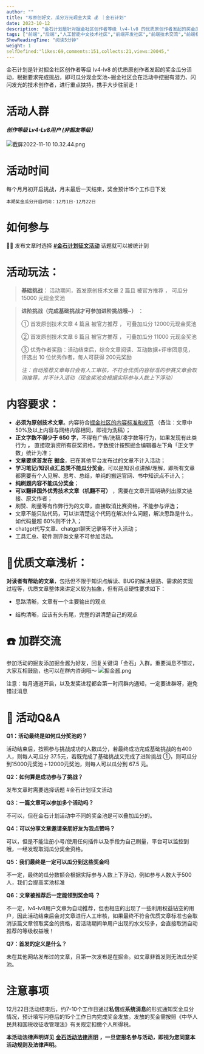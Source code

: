 ```yaml
---
author: ""
title: "写原创好文，瓜分万元现金大奖 💰 ｜金石计划"
date: 2023-10-12
description: "金石计划是针对掘金社区创作者等级 lv4-lv8 的优质原创作者发起的奖金瓜分活动，根据要求完成挑战，即可瓜分现金奖池~掘金社区会在活动中挖掘有潜力、闪闪发光的技术创作者，进行重点扶持，携手大步往前走"
tags: ["前端","后端","人工智能中文技术社区","前端开发社区","前端技术交流","前端框架教程","JavaScript 学习资源","CSS 技巧与最佳实践","HTML5 最新动态","前端工程师职业发展","开源前端项目","前端技术趋势"]
ShowReadingTime: "阅读5分钟"
weight: 1
selfDefined:"likes:69,comments:151,collects:21,views:20045,"
---
```

金石计划是针对掘金社区创作者等级 lv4-lv8 的优质原创作者发起的奖金瓜分活动，根据要求完成挑战，即可瓜分现金奖池~掘金社区会在活动中挖掘有潜力、闪闪发光的技术创作者，进行重点扶持，携手大步往前走！

活动人群
====

#### _**创作等级 Lv4-Lv8用户 (非掘友等级）**_

![截屏2022-11-10 10.32.44.png](/images/jueJin/bed466defa104fe.png)

活动时间
====

每个月月初开启挑战，月末最后一天结束，奖金预计15个工作日下发

`本期奖金瓜分开启时间：12月1日-12月22日`

如何参与
====

💁🏻 发布文章时选择 **[#金石计划征文活动](https://juejin.cn/theme/detail/7218019389664067621?contentType=1 "https://juejin.cn/theme/detail/7218019389664067621?contentType=1")** 话题就可以被统计到

活动玩法：
=====

> **基础挑战**： 活动期间，首发原创技术文章 2 篇且 被官方推荐 ， 可瓜分 15000 元现金奖池

> **进阶挑战（完成基础挑战才可参加进阶挑战哦~）** ：
> 
> ① 首发原创技术文章 4 篇且 被官方推荐 ， 可叠加瓜分 12000元现金奖池
> 
> ② 首发原创技术文章 6 篇且 被官方推荐 ， 可叠加瓜分 11000 元现金奖池
> 
> ③ 优秀作者奖励：活动结束后，综合文章阅读、互动数据+评审团意见，评选出 10 位优秀作者，每人可获得 200元奖励
> 
> _注：自动推荐文章每日会有人工审核，不符合优质内容标准的参赛文章会取消推荐，并不计入活动（现金奖池会根据实际参与人数上下浮动）_

内容要求：
=====

*   **必须为原创技术文章**。内容符合[掘金社区的内容标准和规范](https://juejin.cn/book/6844733795329900551/section/6844733795380232199 "https://juejin.cn/book/6844733795329900551/section/6844733795380232199") （备注：文章中50%及以上内容与网络内容相同，即视为洗稿）；
*   **正文字数不得少于 650 字**，不得有广告/洗稿/凑字数等行为，如果发现有此类行为 **，** 直接取消资所有获奖资格，字数统计按照掘金编辑器左下角「正文字数」统计为准；
*   **文章要求首发在** **掘金**，已在其他平台发布过的文章不计入活动；
*   **学习笔记/知识点汇总类不能瓜分奖金**，可以是知识点讲解/理解，即所有文章都需要有个人见解、思考、总结，单纯的搬运官网、书中知识点不计入；
*   **纯刷题内容不能瓜分奖金**；
*   **可以翻译国外优秀技术文章（机翻不可）** ，需要在文章开篇明确列出原文链接、原文作者；
*   刷赞、刷量等有作弊行为的文章，直接取消比赛资格，不能参与评选；
*   文章不能只贴代码，可以讲清楚这个代码在解决什么问题，解决思路是什么，如代码量超 60%则不计入；
*   chatgpt代写文章、chatgpt聊天记录等不计入活动；
*   工具汇总、软件测评类文章不可参加活动。

🎈优质文章浅析：
=========

**对读者有帮助的文章**，包括但不限于知识点解读、BUG的解决思路、需求的实现过程等，优质文章整体来讲定义较为抽象，但有两点硬性要求如下：

*   思路清晰，文章有一个主要输出的观点

*   结构清晰，应该有头有尾，完整的讲清楚自己的观点

☎️ 加群交流
=======

参加活动的掘友添加掘金酱为好友，回复关键词「金石」入群。重要消息不错过，大家互相鼓励，也可以在群内咨询哦～ ![掘金酱.png](/images/jueJin/c4a7c1f0a91143d.png)

注意：每月通道开启，以及发奖进程都会第一时间群内通知，一定要进群呀，避免错过消息

👀 活动Q&A
========

**Q1：活动最终是如何瓜分奖池的？**

活动结束后，按照参与挑战成功的人数瓜分，若最终成功完成基础挑战的有400人，则每人可瓜分 37.5元，若既完成了基础挑战又完成了进阶挑战 ①，则可瓜分到15000元奖池＋12000元奖池，则每人可以瓜分到 67.5 元。

**Q2：如何算是成功参与了挑战？**

发布文章时需要选择话题 #金石计划征文活动

**Q3：一篇文章可以参加多个活动吗？**

不可以，但在金石计划活动中不同的奖金池是可以叠加瓜分的。

**Q4：可以分享文章邀请亲朋好友为我点赞吗？**

可以，但是不能注册小号/使用任何插件以及手段为自己刷量，平台可以监控到哦，一经发现取消瓜分奖金资格。

**Q5：我们最终是一定可以瓜分到这些奖金吗**

不一定，最终的瓜分数额会根据实际参与人数上下浮动，例如参与人数大于500人，我们会提高奖池标准

**Q6：文章被推荐后一定能领到奖金吗 ？**

不一定，lv4-lv8用户文章为自动推荐，但也相应的出现了一些利用权益钻空的用户，因此活动结束后会对文章进行人工审核，如果最终不符合优质文章标准也会取消该篇文章领取奖金的资格，若活动期间单用户出现的水文较多，会直接取消自动推荐的等级权益哦！

**Q7：首发的定义是什么？**

未在其他网站发布过的文章，且第一次发布是在掘金。如文章非首发则无法瓜分奖池。

注意事项
====

12月22日活动结束后，约7-10个工作日通过**私信**或**系统消息**的形式通知奖金瓜分情况，预计填写问卷后的15个工作日内完成奖金发放。发放的奖金需按照《中华人民共和国税收征收管理法》有关规定扣缴个人所得税。

**本活动法律声明详见** **[金石活动法律声明](https://bytedance.feishu.cn/docx/doxcnhVXY9NDHSE16nmNsGfKcte "https://bytedance.feishu.cn/docx/doxcnhVXY9NDHSE16nmNsGfKcte")** **，一旦您报名参与活动，即视为您同意本活动规则及法律声明。**